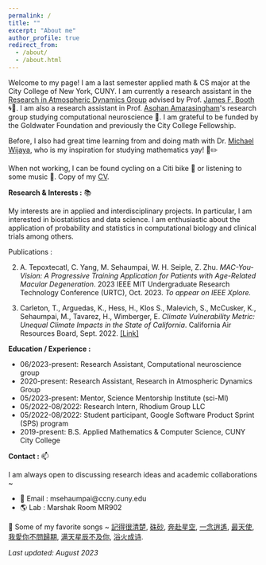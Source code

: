 ```yaml
---
permalink: /
title: ""
excerpt: "About me"
author_profile: true
redirect_from: 
  - /about/
  - /about.html
---
```


Welcome to my page! I am a last semester applied math & CS major at the City College of New York, CUNY. I am currently a research assistant in the [Research in Atmospheric Dynamics Group](https://jfbooth.ccny.cuny.edu/) advised by Prof. [James F. Booth](https://www.ccny.cuny.edu/profiles/james-booth) 🌀🌊. I am also a research assistant in Prof. [Asohan Amarasingham](https://math.sci.ccny.cuny.edu/person/asohan-amarasingham/)'s research group studying computational neuroscience 🧠. I am grateful to be funded by the Goldwater Foundation and previously the City College Fellowship.

Before, I also had great time learning from and doing math with Dr. [Michael Wijaya](https://holdfirst.wordpress.com/), who is my inspiration for studying mathematics yay! 📔✏️

When not working, I can be found cycling on a Citi bike 🚴 or listening to some music 🎵. Copy of my [CV](https://www.dropbox.com/s/8a0xrox1815phcv/MS_CV_P_07_2023.pdf?dl=0). 

<b>Research & Interests :</b> 📚

My interests are in applied and interdisciplinary projects. In particular, I am interested in biostatistics and data science. I am enthusiastic about the application of probability and statistics in computational biology and clinical trials among others.   

Publications : 

2. A. Tepoxtecatl, C. Yang, M. Sehaumpai, W. H. Seiple, Z. Zhu. *MAC-You-Vision: A Progressive Training Application for Patients with Age-Related Macular Degeneration*. 2023 IEEE MIT Undergraduate Research Technology Conference (URTC), Oct. 2023. *To appear on IEEE Xplore.* 

1. Carleton, T., Arguedas, K., Hess, H., Klos S., Malevich, S., McCusker, K., Sehaumpai, M., Tavarez, H., Wimberger, E. *Climate Vulnerability Metric: Unequal Climate Impacts in the State of California*. California Air Resources Board, Sept. 2022. [[Link]](https://ww2.arb.ca.gov/sites/default/files/2022-11/2022-sp-appendix-k-climate-vulnerability-metric_0.pdf)

<b>Education / Experience :</b> 

- 06/2023-present: Research Assistant, Computational neuroscience group 
- 2020-present: Research Assistant, Research in Atmospheric Dynamics Group
- 05/2023-present: Mentor, Science Mentorship Institute (sci-MI)
- 05/2022-08/2022: Research Intern, Rhodium Group LLC
- 05/2022-08/2022: Student participant, Google Software Product Sprint (SPS) program
- 2019-present: B.S. Applied Mathematics & Computer Science, CUNY City College

<b>Contact :</b> 📫

I am always open to discussing research ideas and academic collaborations ~ 

- 📧 Email : msehaumpai<span>@<span>ccny.cuny.edu 
- 🌎 Lab : Marshak Room MR902

🎵 Some of my favorite songs ~ [記得很清楚](https://www.youtube.com/watch?v=bNC0HXdaDig), [硃砂](https://www.youtube.com/watch?v=rrEs9SzTxPo), [奔赴星空](https://www.youtube.com/watch?v=V-8YuvTLMl8), [一念逍遙](https://www.youtube.com/watch?v=RT8P742zPB4), [最天使](https://www.youtube.com/watch?v=azynen7n8cw), [我愛你不問歸期](https://www.youtube.com/watch?v=zaCsjAV-xC4), [满天星辰不及你](https://www.youtube.com/watch?v=u1DN6TT78IE), [浴火成诗](https://www.youtube.com/watch?v=ysbkoZBJXWM).

*Last updated: August 2023*